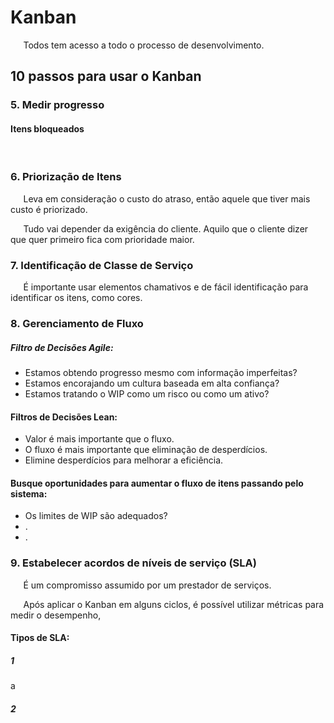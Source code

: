 # Kanban

$\quad$ Todos tem acesso a todo o processo de desenvolvimento.



## 10 passos para usar o Kanban

### 5. Medir progresso

#### Itens bloqueados

$\quad$ 

### 6. Priorização de Itens

$\quad$ Leva em consideração o custo do atraso, então aquele que tiver mais custo é priorizado.

$\quad$ Tudo vai depender da exigência do cliente. Aquilo que o cliente dizer que quer primeiro fica com prioridade maior.

### 7. Identificação de Classe de Serviço

$\quad$ É importante usar elementos chamativos e de fácil identificação para identificar os itens, como cores.

### 8. Gerenciamento de Fluxo

##### Filtro de Decisões Agile:
* Estamos obtendo progresso mesmo com informação imperfeitas?
* Estamos encorajando um cultura baseada em alta confiança?
* Estamos tratando o WIP como um risco ou como um ativo?

#### Filtros de Decisões Lean:
* Valor é mais importante que o fluxo.
* O fluxo é mais importante que eliminação de desperdícios.
* Elimine desperdícios para melhorar a eficiência.

#### Busque oportunidades para aumentar o fluxo de itens passando pelo sistema:
* Os limites de WIP são adequados?
* .
* .

### 9. Estabelecer acordos de níveis de serviço (SLA)

$\quad$ É um compromisso assumido por um prestador de serviços.

$\quad$ Após aplicar o Kanban em alguns ciclos, é possível utilizar métricas para medir o desempenho, 

#### Tipos de SLA:

##### 1

a

##### 2